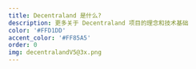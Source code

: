 ```yaml
---
title: Decentraland 是什么?
description: 更多关于 Decentraland 项目的理念和技术基础
color: '#FFD1DD'
accent_color: '#FF85A5'
order: 0
img: decentralandV5@3x.png
---
```

